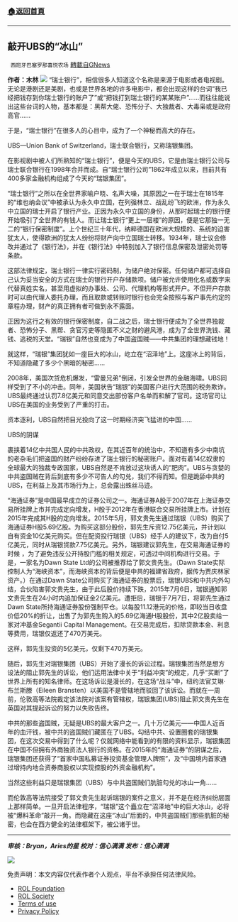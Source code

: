 ###  [:house:返回首頁](https://github.com/ourhimalayas/txt)
---


## 敲开UBS的“冰山”
` 西班牙巴塞罗那喜悦农场` [轉載自GNews](https://gnews.org/zh-hans/2021484/)

**作者：木林**
![](https://assets.gnews.org/wp-content/uploads/2022/02/tempsnip敲开UBS的冰山.png)
“瑞士银行”，相信很多人知道这个名称是来源于电影或者电视剧。无论是港剧还是美剧，也或是世界各地的许多电影中，都会出现这样的台词“我已经把钱存到你瑞士银行的账户了”或“把钱打到瑞士银行的某某账户”……而往往能说出这些台词的人物，基本都是：黑帮大佬、恐怖分子、大独裁者、大毒枭或是政府高官……

于是，“瑞士银行”在很多人的心目中，成为了一个神秘而高大的存在。

UBS—Union Bank of Switzerland，瑞士联合银行，又称瑞银集团。

在影视剧中被人们所熟知的“瑞士银行”，便是今天的UBS，它是由瑞士银行公司与瑞士联合银行在1998年合并而成。自“瑞士银行公司”1862年成立以来，目前共有400多家金融机构组成了今天的“瑞银集团”。

“瑞士银行”之所以在全世界家喻户晓、名声大噪，其原因之一在于瑞士在1815年的“维也纳会议”中被承认为永久中立国，在列强林立、战乱纷飞的欧洲，作为永久中立国的瑞士开启了银行产业。正因为永久中立国的身份，从那时起瑞士的银行便开始吸引了全世界的有钱人。而让瑞士银行“更上一层楼”的原因，便是它那独一无二的“银行保密制度”。上个世纪三十年代，纳粹德国在欧洲大规模的、系统的迫害犹太人，使得欧洲的犹太人纷纷将财产向中立国瑞士转移。1934年，瑞士议会修改并通过了《银行法》，并在《银行法》中特别加入了银行信息保密及泄密处罚等条款。

这部法律规定，瑞士银行一律实行密码制，为储户绝对保密。任何储户都可选择自己认为妥当安全的方式在瑞士的银行开户存储款项。储户被允许使用化名或数字来代替真姓实名，甚至用虚拟的办事处、公司、代理机构等形式开户。不但开户存款时可以由代理人委托办理，而且取款或转账时银行也会完全按照与客户事先约定的章程办理，财产的真正拥有者可做到永不露面。

正因为这行之有效的银行保密制度，自二战之后，瑞士银行便成为了全世界独裁者、恐怖分子、黑帮、贪官污吏等隐匿不义之财的避风港，成为了全世界洗钱、藏钱、逃税的天堂。“瑞银”自然也变成为了中国盗国贼——中共集团的理想藏钱地！

就这样，“瑞银”集团犹如一座巨大的冰山，屹立在“沼泽地”上。这座冰上的背后，不知道隐藏了多少个黑暗的秘密……

2008年，美国次贷危机爆发，“雷曼兄弟”倒闭，引发全世界的金融海啸。UBS同样受到了不小的冲击。同年，美国状告“瑞银”的美国客户进行大范围的税务欺诈。UBS最终通过认罚7.8亿美元和同意交出部份客户名单而和解了官司。这场官司让UBS在美国的业务受到了严重的打击。

资本逐利，UBS自然把目光投向了这一时期经济突飞猛进的中国……

UBS的阴谋

裹挟着14亿中共国人民的中共政权，在其近百年的统治中，不知道有多少中南坑的老杂毛们把盗国的财产纷纷存进了瑞士银行的秘密账户。面对有着14亿奴隶的全球最大的独裁专政国家，UBS自然是不肯放过这块诱人的“肥肉”。UBS与贪婪的中共盗国贼在背后到底有多少不可告人的勾兑，我们不得而知。但是跪舔中共的UBS，在利益上及其市场行为上，总会露出蛛丝马迹。

“海通证券”是中国最早成立的证券公司之一。海通证券A股于2007年在上海证券交易所挂牌上市并完成定向增发，H股于2012年在香港联合交易所挂牌上市。计划在2015年完成其H股的定向增发。2015年5月，郭文贵先生通过瑞银（UBS）购买了海通证券H股5.69亿股。为购买这部分股份，郭先生斥资12.75亿美元，并计划以自有资金10亿美元购买。但在配资投行瑞银（UBS）经手人的建议下，改为自付5亿美元，同时从瑞银贷款7.75亿美元。另外，瑞银建议郭先生，在交易海通证券的时候 ，为了避免违反公开持股门槛的相关规定，可透过中间机构进行交易。于是，一家名为Dawn State Ltd的公司被推荐给了郭文贵先生。（Dawn State实际控制人为“海峡资本”，而海峡资本的背后便是中共的福建省政府，据传为贾庆林家资产。）在通过Dawn State公司购买了海通证券的股票后，瑞银UBS和中共内外勾结，合伙陷害郭文贵先生，由于此后股价持续下跌，2015年7月6日，瑞银通知郭文贵先生在24小时内追加保证金2亿美元。遭拒后，瑞银于7月7日，将郭先生通过 Dawn State所持海通证券股份强制平仓。以每股11.12港元的价格，即较当日收盘价低20%的折让，出售了为郭先生购入的5.69亿海通H股股份，其中2亿股卖给一家对冲基金Segantii Capital Management。在交易完成后，扣除贷款本金、利息等费用，瑞银仅返还了470万美元。

这样，郭先生投资的5亿美元，仅剩下470万美元。

随后，郭先生对瑞银集团（UBS）开始了漫长的诉讼过程。瑞银集团当然是想方设法的阻止郭先生的诉讼，他们运用法律中关于“利益冲突”的规定，几乎“买断”了世界上所有的知名律师。在这场诉讼是漫长的，在这场“战斗”中，纽约法官艾琳·布兰斯滕（Eileen Bransten）以美国不是管辖地而驳回了该诉讼。而就在一周前，伦敦高等法院裁定该法院对该案有管辖权，瑞银集团(UBS)阻止郭文贵先生在英国对其提起诉讼的努力以失败告终。

中共的那些盗国贼，无疑是UBS的最大客户之一。几十万亿美元——中国人近百年的血汗钱，被中共的盗国贼们藏匿在了UBS。勾结中共、设置圈套的瑞银集团，在这次交易中得到了什么呢？仅就网络中能看到的有限的资料显示，瑞银集团在中国不但拥有外商独资法人银行的资格。在2015年的“海通证券”的阴谋之后，瑞银集团还获得了“首家中国私募证券投资基金管理人牌照”，及“中国境内首家通过增持内地合资券商股权以实现控股的外资金融机构”。

当然这些利益只是瑞银集团（UBS）与中共盗国贼们肮脏勾兑的冰山一角……

而伦敦高等法院接受了郭文贵先生起诉瑞银的案件之意义，并不是在经济纠纷层面上那样简单。一旦开启法律程序，“瑞银”这个矗立在“沼泽地”中的巨大冰山，必将被“爆料革命”敲开一角。而隐藏在这座“冰山”后面的，中共盗国贼们那些肮脏的秘密，也会在西方健全的法律框架下，被公诸于世。

* * *

***审核：Bryan，Aries的星
校对：信心满满
发布：信心满满***

![](https://assets.gnews.org/wp-content/uploads/2022/02/西喜-4.jpeg)

 

免责声明：本文内容仅代表作者个人观点，平台不承担任何法律风险。

- [ROL Foundation](https://rolfoundation.org/)
- [ROL Society](https://rolsociety.org/)
- [Terms of use](https://gnews.org/terms-of-use-3/)
- [Privacy Policy](https://gnews.org/privacy-policy/)
